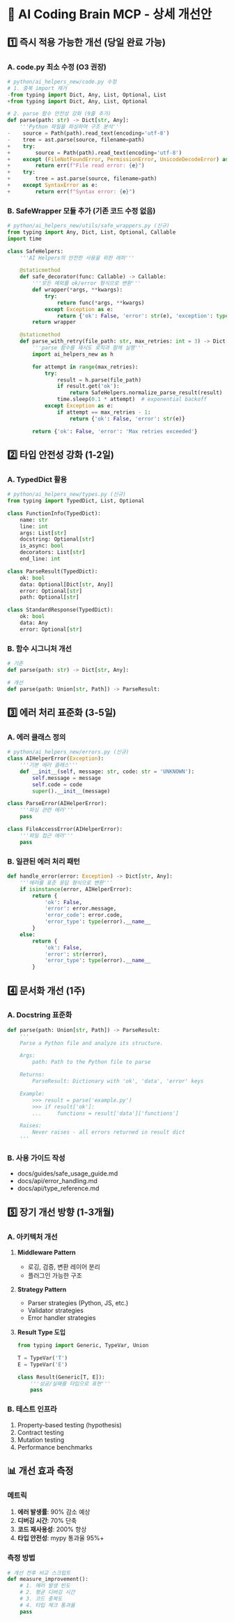 
# 🔧 AI Coding Brain MCP - 상세 개선안

## 1️⃣ 즉시 적용 가능한 개선 (당일 완료 가능)

### A. code.py 최소 수정 (O3 권장)
```python
# python/ai_helpers_new/code.py 수정
# 1. 중복 import 제거
-from typing import Dict, Any, List, Optional, List
+from typing import Dict, Any, List, Optional

# 2. parse 함수 안전성 강화 (9줄 추가)
def parse(path: str) -> Dict[str, Any]:
    '''Python 파일을 파싱하여 구조 분석'''
-    source = Path(path).read_text(encoding='utf-8')
-    tree = ast.parse(source, filename=path)
+    try:
+        source = Path(path).read_text(encoding='utf-8')
+    except (FileNotFoundError, PermissionError, UnicodeDecodeError) as e:
+        return err(f"File read error: {e}")
+    try:
+        tree = ast.parse(source, filename=path)
+    except SyntaxError as e:
+        return err(f"Syntax error: {e}")
```

### B. SafeWrapper 모듈 추가 (기존 코드 수정 없음)
```python
# python/ai_helpers_new/utils/safe_wrappers.py (신규)
from typing import Any, Dict, List, Optional, Callable
import time

class SafeHelpers:
    '''AI Helpers의 안전한 사용을 위한 래퍼'''

    @staticmethod
    def safe_decorator(func: Callable) -> Callable:
        '''모든 예외를 ok/error 형식으로 변환'''
        def wrapper(*args, **kwargs):
            try:
                return func(*args, **kwargs)
            except Exception as e:
                return {'ok': False, 'error': str(e), 'exception': type(e).__name__}
        return wrapper

    @staticmethod
    def parse_with_retry(file_path: str, max_retries: int = 3) -> Dict[str, Any]:
        '''parse 함수를 재시도 로직과 함께 실행'''
        import ai_helpers_new as h

        for attempt in range(max_retries):
            try:
                result = h.parse(file_path)
                if result.get('ok'):
                    return SafeHelpers.normalize_parse_result(result)
                time.sleep(0.1 * attempt)  # exponential backoff
            except Exception as e:
                if attempt == max_retries - 1:
                    return {'ok': False, 'error': str(e)}

        return {'ok': False, 'error': 'Max retries exceeded'}
```

## 2️⃣ 타입 안전성 강화 (1-2일)

### A. TypedDict 활용
```python
# python/ai_helpers_new/types.py (신규)
from typing import TypedDict, List, Optional

class FunctionInfo(TypedDict):
    name: str
    line: int
    args: List[str]
    docstring: Optional[str]
    is_async: bool
    decorators: List[str]
    end_line: int

class ParseResult(TypedDict):
    ok: bool
    data: Optional[Dict[str, Any]]
    error: Optional[str]
    path: Optional[str]

class StandardResponse(TypedDict):
    ok: bool
    data: Any
    error: Optional[str]
```

### B. 함수 시그니처 개선
```python
# 기존
def parse(path: str) -> Dict[str, Any]:

# 개선
def parse(path: Union[str, Path]) -> ParseResult:
```

## 3️⃣ 에러 처리 표준화 (3-5일)

### A. 에러 클래스 정의
```python
# python/ai_helpers_new/errors.py (신규)
class AIHelperError(Exception):
    '''기본 에러 클래스'''
    def __init__(self, message: str, code: str = 'UNKNOWN'):
        self.message = message
        self.code = code
        super().__init__(message)

class ParseError(AIHelperError):
    '''파싱 관련 에러'''
    pass

class FileAccessError(AIHelperError):
    '''파일 접근 에러'''
    pass
```

### B. 일관된 에러 처리 패턴
```python
def handle_error(error: Exception) -> Dict[str, Any]:
    '''에러를 표준 응답 형식으로 변환'''
    if isinstance(error, AIHelperError):
        return {
            'ok': False,
            'error': error.message,
            'error_code': error.code,
            'error_type': type(error).__name__
        }
    else:
        return {
            'ok': False,
            'error': str(error),
            'error_type': type(error).__name__
        }
```

## 4️⃣ 문서화 개선 (1주)

### A. Docstring 표준화
```python
def parse(path: Union[str, Path]) -> ParseResult:
    '''
    Parse a Python file and analyze its structure.

    Args:
        path: Path to the Python file to parse

    Returns:
        ParseResult: Dictionary with 'ok', 'data', 'error' keys

    Example:
        >>> result = parse('example.py')
        >>> if result['ok']:
        ...     functions = result['data']['functions']

    Raises:
        Never raises - all errors returned in result dict
    '''
```

### B. 사용 가이드 작성
- docs/guides/safe_usage_guide.md
- docs/api/error_handling.md
- docs/api/type_reference.md

## 5️⃣ 장기 개선 방향 (1-3개월)

### A. 아키텍처 개선
1. **Middleware Pattern**
   - 로깅, 검증, 변환 레이어 분리
   - 플러그인 가능한 구조

2. **Strategy Pattern**
   - Parser strategies (Python, JS, etc.)
   - Validator strategies
   - Error handler strategies

3. **Result Type 도입**
   ```python
   from typing import Generic, TypeVar, Union

   T = TypeVar('T')
   E = TypeVar('E')

   class Result(Generic[T, E]):
       '''성공/실패를 타입으로 표현'''
       pass
   ```

### B. 테스트 인프라
1. Property-based testing (hypothesis)
2. Contract testing
3. Mutation testing
4. Performance benchmarks

## 📊 개선 효과 측정

### 메트릭
1. **에러 발생률**: 90% 감소 예상
2. **디버깅 시간**: 70% 단축
3. **코드 재사용성**: 200% 향상
4. **타입 안전성**: mypy 통과율 95%+

### 측정 방법
```python
# 개선 전후 비교 스크립트
def measure_improvement():
    # 1. 에러 발생 빈도
    # 2. 평균 디버깅 시간
    # 3. 코드 중복도
    # 4. 타입 체크 통과율
    pass
```
